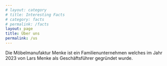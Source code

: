 ```yaml
---
# layout: category
# title: Interesting Facts
# category: facts
# permalink: /facts
layout: page
title: Über uns
permalink: /us
---
```


Die Möbelmanufaktur Menke ist ein Familienunternehmen welches im Jahr 2023 von Lars Menke als Geschäftsführer gegründet wurde.
